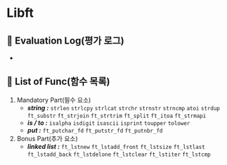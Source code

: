 # Libft  

## :blue_book: Evaluation Log(평가 로그)

+ 

## :blue_book: List of Func(함수 목록)

1. Mandatory Part(필수 요소)
   + **_string :_** `strlen` `strlcpy` `strlcat` `strchr` `strnstr` `strncmp` `atoi` `strdup` `ft_substr` `ft_strjoin` `ft_strtrim` `ft_split` `ft_itoa` `ft_strmapi`
   + **_is / to :_** `isalpha` `isdigit` `isascii` `isprint` `toupper` `tolower`
   + **_put :_** `ft_putchar_fd` `ft_putstr_fd` `ft_putnbr_fd`
2. Bonus Part(추가 요소)  
   + **_linked list :_** `ft_lstnew` `ft_lstadd_front` `ft_lstsize` `ft_lstlast` `ft_lstadd_back` `ft_lstdelone` `ft_lstclear` `ft_lstiter` `ft_lstcmp` 



